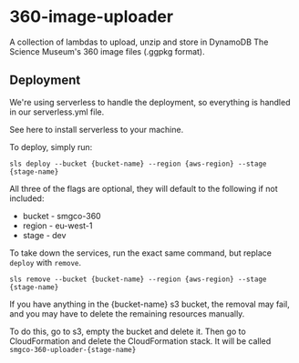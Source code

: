 # 360-image-uploader

A collection of lambdas to upload, unzip and store in DynamoDB The Science Museum's 360 image files (.ggpkg format).

## Deployment

We're using serverless to handle the deployment, so everything is handled in our serverless.yml file.

See here to install serverless to your machine.

To deploy, simply run:

```
sls deploy --bucket {bucket-name} --region {aws-region} --stage {stage-name}
```

All three of the flags are optional, they will default to the following if not included:

* bucket - smgco-360
* region - eu-west-1
* stage - dev

To take down the services, run the exact same command, but replace `deploy` with `remove`.

```
sls remove --bucket {bucket-name} --region {aws-region} --stage {stage-name}
```

If you have anything in the {bucket-name} s3 bucket, the removal may fail, and you may have to delete the remaining resources manually.

To do this, go to s3, empty the bucket and delete it. Then go to CloudFormation and delete the CloudFormation stack. It will be called `smgco-360-uploader-{stage-name}`
